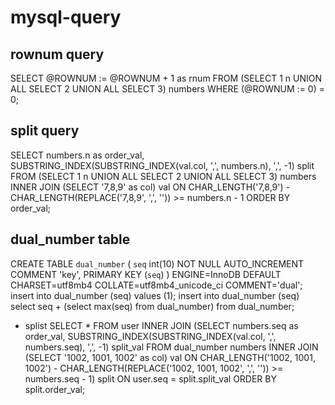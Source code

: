 # mysql-query

<!--
description = 정리자료
tag = programming, database, mysql
-->

## rownum query
SELECT @ROWNUM := @ROWNUM + 1 as rnum
FROM (SELECT 1 n UNION ALL SELECT 2 UNION ALL SELECT 3) numbers
WHERE (@ROWNUM := 0) = 0;

## split query
SELECT numbers.n as order_val, SUBSTRING_INDEX(SUBSTRING_INDEX(val.col, ',', numbers.n), ',', -1) split
FROM (SELECT 1 n UNION ALL SELECT 2 UNION ALL SELECT 3) numbers
INNER JOIN (SELECT '7,8,9' as col) val
ON CHAR_LENGTH('7,8,9') - CHAR_LENGTH(REPLACE('7,8,9', ',', '')) >= numbers.n - 1
ORDER BY order_val;

## dual_number table
CREATE TABLE `dual_number` (
  `seq` int(10) NOT NULL AUTO_INCREMENT COMMENT 'key',
  PRIMARY KEY (`seq`)
) ENGINE=InnoDB DEFAULT CHARSET=utf8mb4 COLLATE=utf8mb4_unicode_ci COMMENT='dual';
insert into dual_number (seq) values (1);
insert into dual_number (seq) select seq + (select max(seq) from dual_number) from dual_number;

- splist
SELECT * FROM user
INNER JOIN (SELECT numbers.seq as order_val, SUBSTRING_INDEX(SUBSTRING_INDEX(val.col, ',', numbers.seq), ',', -1) split_val
FROM dual_number numbers
INNER JOIN (SELECT '1002, 1001, 1002' as col) val
ON CHAR_LENGTH('1002, 1001, 1002') - CHAR_LENGTH(REPLACE('1002, 1001, 1002', ',', '')) >= numbers.seq - 1) split
ON user.seq = split.split_val
ORDER BY split.order_val;
